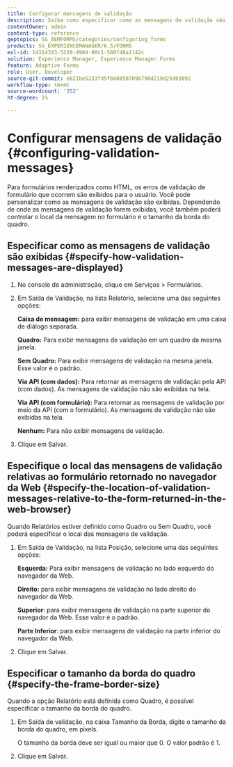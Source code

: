 ```yaml
---
title: Configurar mensagens de validação
description: Saiba como especificar como as mensagens de validação são exibidas e sua localização relativa ao formulário retornado no navegador da Web.
contentOwner: admin
content-type: reference
geptopics: SG_AEMFORMS/categories/configuring_forms
products: SG_EXPERIENCEMANAGER/6.5/FORMS
exl-id: 14314383-5228-4904-98c1-586f48a1142c
solution: Experience Manager, Experience Manager Forms
feature: Adaptive Forms
role: User, Developer
source-git-commit: e821be5233fd5f6688507096790d219d25903892
workflow-type: tm+mt
source-wordcount: '352'
ht-degree: 1%

---
```


# Configurar mensagens de validação {#configuring-validation-messages}

Para formulários renderizados como HTML, os erros de validação de formulário que ocorrem são exibidos para o usuário. Você pode personalizar como as mensagens de validação são exibidas. Dependendo de onde as mensagens de validação forem exibidas, você também poderá controlar o local da mensagem no formulário e o tamanho da borda do quadro.

## Especificar como as mensagens de validação são exibidas {#specify-how-validation-messages-are-displayed}

1. No console de administração, clique em Serviços > Formulários.
1. Em Saída de Validação, na lista Relatório, selecione uma das seguintes opções:

   **Caixa de mensagem:** para exibir mensagens de validação em uma caixa de diálogo separada.

   **Quadro:** Para exibir mensagens de validação em um quadro da mesma janela.

   **Sem Quadro:** Para exibir mensagens de validação na mesma janela. Esse valor é o padrão.

   **Via API (com dados):** Para retornar as mensagens de validação pela API (com dados). As mensagens de validação não são exibidas na tela.

   **Via API (com formulário):** Para retornar as mensagens de validação por meio da API (com o formulário). As mensagens de validação não são exibidas na tela.

   **Nenhum:** Para não exibir mensagens de validação.

1. Clique em Salvar.

## Especifique o local das mensagens de validação relativas ao formulário retornado no navegador da Web {#specify-the-location-of-validation-messages-relative-to-the-form-returned-in-the-web-browser}

Quando Relatórios estiver definido como Quadro ou Sem Quadro, você poderá especificar o local das mensagens de validação.

1. Em Saída de Validação, na lista Posição, selecione uma das seguintes opções:

   **Esquerda:** Para exibir mensagens de validação no lado esquerdo do navegador da Web.

   **Direito:** para exibir mensagens de validação no lado direito do navegador da Web.

   **Superior**: para exibir mensagens de validação na parte superior do navegador da Web. Esse valor é o padrão.

   **Parte Inferior**: para exibir mensagens de validação na parte inferior do navegador da Web.

1. Clique em Salvar.

## Especificar o tamanho da borda do quadro {#specify-the-frame-border-size}

Quando a opção Relatório está definida como Quadro, é possível especificar o tamanho da borda do quadro.

1. Em Saída de validação, na caixa Tamanho da Borda, digite o tamanho da borda do quadro, em pixels.

   O tamanho da borda deve ser igual ou maior que 0. O valor padrão é 1.

1. Clique em Salvar.
